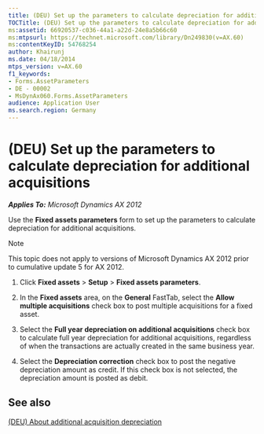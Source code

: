 ```yaml
---
title: (DEU) Set up the parameters to calculate depreciation for additional acquisitions
TOCTitle: (DEU) Set up the parameters to calculate depreciation for additional acquisitions
ms:assetid: 66920537-c036-44a1-a22d-24e8a5b66c60
ms:mtpsurl: https://technet.microsoft.com/library/Dn249830(v=AX.60)
ms:contentKeyID: 54768254
author: Khairunj
ms.date: 04/18/2014
mtps_version: v=AX.60
f1_keywords:
- Forms.AssetParameters
- DE - 00002
- MsDynAx060.Forms.AssetParameters
audience: Application User
ms.search.region: Germany
---
```


# (DEU) Set up the parameters to calculate depreciation for additional acquisitions 


_**Applies To:** Microsoft Dynamics AX 2012_

Use the **Fixed assets parameters** form to set up the parameters to calculate depreciation for additional acquisitions.


> [!NOTE]
> <P>This topic does not apply to versions of Microsoft Dynamics AX 2012 prior to cumulative update 5 for AX 2012.</P>



1.  Click **Fixed assets** \> **Setup** \> **Fixed assets parameters**.

2.  In the **Fixed assets** area, on the **General** FastTab, select the **Allow multiple acquisitions** check box to post multiple acquisitions for a fixed asset.

3.  Select the **Full year depreciation on additional acquisitions** check box to calculate full year depreciation for additional acquisitions, regardless of when the transactions are actually created in the same business year.

4.  Select the **Depreciation correction** check box to post the negative depreciation amount as credit. If this check box is not selected, the depreciation amount is posted as debit.

## See also

[(DEU) About additional acquisition depreciation](deu-about-additional-acquisition-depreciation.md)

  


